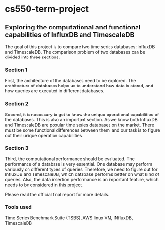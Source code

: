 # cs550-term-project

## Exploring the computational and functional capabilities of InfluxDB and TimescaleDB

The goal of this project is to compare two time series databases: InfluxDB and TimescaleDB. The comparison problem of two databases can be divided into three sections. 

### Section 1
First, the architecture of the databases need to be explored. The architecture of databases helps us to understand how data is stored, and how queries are executed in different databases. 

### Section 2

Second, it is necessary to get to know the unique operational capabilities of the databases. This is also an important section. As we know both InfluxDB and TimescaleDB are popular time series databases on the market. There must be some functional differences between them, and our task is to figure out their unique operation capabilities. 

### Section 3

Third, the computational performance should be evaluated. The performance of a database is very essential. One database may perform variously on different types of queries. Therefore, we need to figure out for InfluxDB and TimescaleDB, which database performs better on what kind of queries. Also, the data insertion performance is an important feature, which needs to be considered in this project.

Please read the official final report for more details.

### Tools used

Time Series Benchmark Suite (TSBS), AWS linux VM, INfluxDB, TimescaleDB
